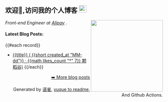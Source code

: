 <h2>欢迎👏,访问我的个人博客  <img src="https://github.githubassets.com/images/mona-whisper.gif" height="24" /></h2>
<img align='right' src="https://media.giphy.com/media/836HiJc7pgzy8iNXCn/giphy.gif" width="230" />
<p><em>Front-end Engineer at <a href="https://www.alipay.com/">Alipay</a> . </em>

<h4> Latest Blog Posts: </h4>

{{#each record}}
  - [{{title}} ( {{short created_at "MM-dd"}} · {{math likes_count "*" 7}} 颗稻谷)](https://yuque.com/{{@root.namespace}}/{{slug}})
{{/each}}


<p align="right"><a href="https://www.yuque.com/luchen/buzhou">➡️ More blog posts</a></p>
<p align="right">
  Generated by
  <a href="https://www.yuque.com">语雀</a>,
  <a href="https://github.com/marketplace/actions/yuque-to-readme">yuque to readme</a>,
  And Github Actions.
</p>
